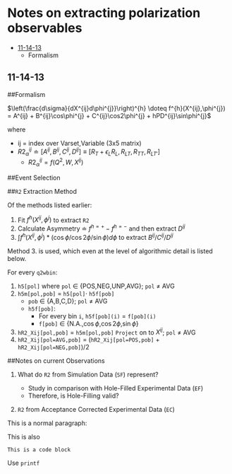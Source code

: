 # Notes on extracting polarization observables

*	[11-14-13](#11-14-13)
	*	Formalism

<h2 id="11-14-13">11-14-13</h2>

##Formalism

$\left(\frac{d\sigma}{dX^{ij}d\phi^{j}}\right)^{h}
\doteq
f^{h}(X^{ij},\phi^{j}) = A^{ij} +
						B^{ij}\cos\phi^{j} +
						C^{ij}\cos2\phi^{j} +
						hPD^{ij}\sin\phi^{j}$

where

*	ij = index over Varset,Variable (3x5 matrix)
*	$R2^{ij}_{\alpha} \doteq 
	[A^{ij},B^{ij},C^{ij},D^{ij}] \equiv 
	[R_{T}+\epsilon_{L}R_{L}, R_{LT}, R_{TT}, R_{LT'}]$
	*	$R2^{ij}_{\alpha} = f(Q^{2},W,X^{ij})$	

##Event Selection

##`R2` Extraction Method

Of the methods listed earlier:

1.	Fit $f^{h}(X^{ij},\phi^{j})$ to extract `R2`
2.	Calculate Asymmetry $\doteq$ $f^{h=+}-f^{h=-}$ and then extract $D^{ij}$
3.	$\int f^{h}(X^{ij},\phi^{j}) * (\cos\phi/\cos 2\phi/\sin\phi)d\phi$ to extract $B^{ij}/C^{ij}/D^{ij}$

Method 3. is used, which even at the level of algorithmic detail is listed below.

For every `q2wbin`:

1.	`h5[pol]` where `pol` $\in$ {POS,NEG,UNP,AVG}; `pol` $\neq$ AVG
2.	`h5m[pol,pob]` = `h5[pol]`$\cdot$ `h5f[pob]` 
	*	`pob` $\in$ {A,B,C,D}; `pol` $\neq$ AVG
	*	`h5f[pob]`:
		*	 For every bin `i`,  `h5f[pob](i)` = `f[pob](i)`
		*	 `f[pob]` $\in$ {N.A.,$\cos\phi$,$\cos 2\phi$,$\sin\phi$}
3.	`hR2_Xij[pol,pob]` = `h5m[pol,pob]` `Project` on to $X^{ij}$; `pol` $\neq$ AVG
4. 	`hR2_Xij[pol=AVG,pob]` = (`hR2_Xij[pol=POS,pob]` + `hR2_Xij[pol=NEG,pob]`)/2

##Notes on current Observations

1. What do `R2` from Simulation Data (`SF`) represent?

	*	Study in comparison with Hole-Filled Experimental Data (`EF`)
	*	Therefore, is Hole-Filling valid?

2. `R2` from Acceptance Corrected Experimental Data (`EC`)







This is a normal paragraph:

This is also

	This is a code block

Use `printf`




